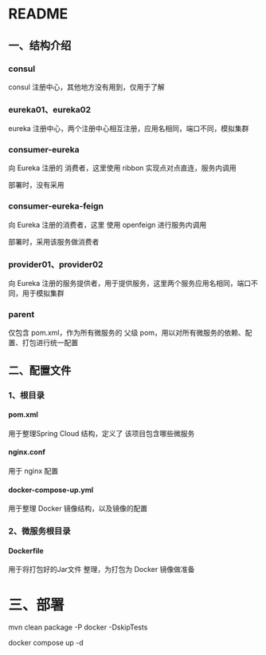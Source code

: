 # README

## 一、结构介绍

### consul

consul 注册中心，其他地方没有用到，仅用于了解

### eureka01、eureka02

eureka 注册中心，两个注册中心相互注册，应用名相同，端口不同，模拟集群

### consumer-eureka

向 Eureka 注册的 消费者，这里使用 ribbon 实现点对点直连，服务内调用

部署时，没有采用

### consumer-eureka-feign

向 Eureka 注册的消费者，这里 使用 openfeign 进行服务内调用

部署时，采用该服务做消费者

### provider01、provider02

向 Eureka 注册的服务提供者，用于提供服务，这里两个服务应用名相同，端口不同，用于模拟集群

### parent

仅包含 pom.xml，作为所有微服务的 父级 pom，用以对所有微服务的依赖、配置、打包进行统一配置

## 二、配置文件

### 1、根目录 

#### pom.xml

用于整理Spring Cloud 结构，定义了 该项目包含哪些微服务 

#### nginx.conf

用于 nginx 配置

#### docker-compose-up.yml

用于整理 Docker 镜像结构，以及镜像的配置

### 2、微服务根目录

#### Dockerfile 

用于将打包好的Jar文件 整理，为打包为 Docker 镜像做准备

# 三、部署

[//]: # (清理 targer 文件，并按照 按照 docker 配置 打包&#41;)
mvn clean package -P docker -DskipTests

[//]: # (build image 并 生成容器，启动 image)
docker compose up -d 	

